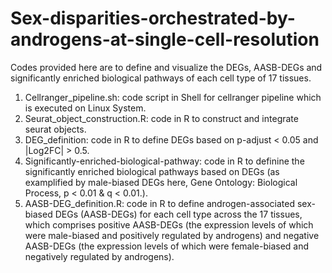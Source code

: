 # Sex-disparities-orchestrated-by-androgens-at-single-cell-resolution
Codes provided here are to define and visualize the DEGs, AASB-DEGs and significantly enriched biological pathways of each cell type of 17 tissues.
1. Cellranger_pipeline.sh: code script in Shell for cellranger pipeline which is executed on Linux System.
2. Seurat_object_construction.R: code in R to construct and integrate seurat objects.
3. DEG_definition: code in R to define DEGs based on p-adjust < 0.05 and |Log2FC| > 0.5.
4. Significantly-enriched-biological-pathway: code in R to definine the significantly enriched biological pathways based on DEGs (as examplified by male-biased DEGs here, Gene Ontology: Biological Process, p < 0.01 & q < 0.01.).
5. AASB-DEG_definition.R: code in R to define androgen-associated sex-biased DEGs (AASB-DEGs) for each cell type across the 17 tissues, which comprises positive AASB-DEGs (the expression levels of which were male-biased and positively regulated by androgens) and negative AASB-DEGs (the expression levels of which were female-biased and negatively regulated by androgens).
